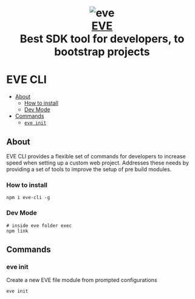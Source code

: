 <h1 align="center">
  <img src="https://svgshare.com/i/9Tg.svg" alt="eve" />
  <br/>
  <a href="https://eve.cv" target="_blank">EVE</a>
  <br/>
  Best SDK tool for developers, to bootstrap projects
</h1>



# EVE CLI

* [About](#about)
  - [How to install](#how-to-install)
  - [Dev Mode](#dev-mode)
* [Commands](#commands)
  - [`eve init`](./packages/init/README.md#webpack-cli-init)

## About

EVE CLI provides a flexible set of commands for developers to increase speed when setting up a custom web project. Addresses these needs by providing a set of tools to improve the setup of pre build modules.

### How to install
```shell
npm i eve-cli -g
```
### Dev Mode
```shell
# inside eve folder exec
npm link
```
      
 
## Commands

### eve init

Create a new EVE file module from prompted configurations
```shell
eve init
``` 




